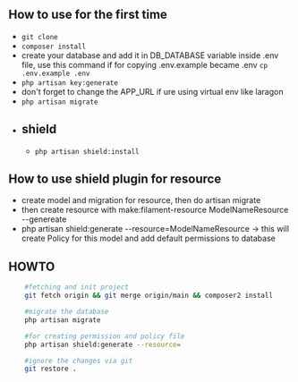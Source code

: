 ## How to use for the first time
- ``` git clone ```
- ``` composer install ```
- create your database and add it in DB_DATABASE variable inside .env file, use this command if for copying .env.example became .env ``` cp .env.example .env ```
- ``` php artisan key:generate ```
- don't forget to change the APP_URL if ure using virtual env like laragon
- ``` php artisan migrate ```
- ## shield
    - ``` php artisan shield:install ```

## How to use shield plugin for resource
- create model and migration for resource, then do artisan migrate
- then create resource with make:filament-resource ModelNameResource --genereate
- php artisan shield:generate --resource=ModelNameResource -> this will create Policy for this model and add default permissions to database



## HOWTO
```bash
    #fetching and init project
    git fetch origin && git merge origin/main && composer2 install

    #migrate the database
    php artisan migrate

    #for creating permission and policy file 
    php artisan shield:generate --resource= 

    #ignore the changes via git
    git restore .

```